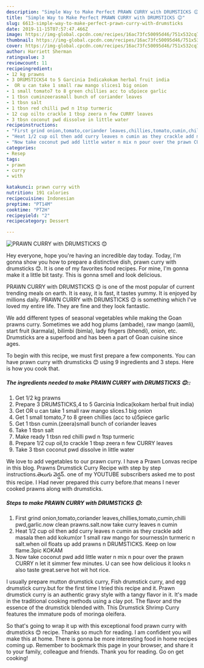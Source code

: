 ```yaml
---
description: "Simple Way to Make Perfect PRAWN CURRY with DRUMSTICKS 😊"
title: "Simple Way to Make Perfect PRAWN CURRY with DRUMSTICKS 😊"
slug: 6613-simple-way-to-make-perfect-prawn-curry-with-drumsticks
date: 2019-11-15T07:57:47.466Z
image: https://img-global.cpcdn.com/recipes/16ac73fc50095d46/751x532cq70/prawn-curry-with-drumsticks-😊-recipe-main-photo.jpg
thumbnail: https://img-global.cpcdn.com/recipes/16ac73fc50095d46/751x532cq70/prawn-curry-with-drumsticks-😊-recipe-main-photo.jpg
cover: https://img-global.cpcdn.com/recipes/16ac73fc50095d46/751x532cq70/prawn-curry-with-drumsticks-😊-recipe-main-photo.jpg
author: Harriett Sherman
ratingvalue: 3
reviewcount: 11
recipeingredient:
- 12 kg prawns
- 3 DRUMSTICKS4 to 5 Garcinia Indicakokam herbal fruit india
-  OR u can take 1 small raw mango slices1 big onion
- 1 small tomato7 to 8 green chillies acc to u5piece garlic
- 1 tbsn cuminzeerasmall bunch of coriander leaves
- 1 tbsn salt
- 1 tbsn red chilli pwd n 1tsp turmeric
- 12 cup oilto crackle 1 tbsp zeera n few CURRY leaves
- 3 tbsn coconut pwd dissolve in little water
recipeinstructions:
- "First grind onion,tomato,coriander leaves,chillies,tomato,cumin,chilli pwd,garlic.now clean prawns.salt.now take curry leaves n cumin"
- "Heat 1/2 cup oil then add curry leaves n cumin as they crackle add masala then add kokum(or 1 small raw mango for sourness)n turmeric n salt.when oil floats up add prawns n DRUMSTICKS. Keep on low flame.3pic KOKAM"
- "Now take coconut pwd add little water n mix n pour over the prawn CURRY n let it simmer few minutes. U can see how delicious it looks n also taste great.serve hot wit hot rice."
categories:
- Resep
tags:
- prawn
- curry
- with

katakunci: prawn curry with
nutrition: 191 calories
recipecuisine: Indonesian
preptime: "PT14M"
cooktime: "PT2H"
recipeyield: "2"
recipecategory: Dessert

---
```



![PRAWN CURRY with DRUMSTICKS 😊](https://img-global.cpcdn.com/recipes/16ac73fc50095d46/751x532cq70/prawn-curry-with-drumsticks-😊-recipe-main-photo.jpg)

Hey everyone, hope you're having an incredible day today. Today, I'm gonna show you how to prepare a distinctive dish, prawn curry with drumsticks 😊. It is one of my favorites food recipes. For mine, I'm gonna make it a little bit tasty. This is gonna smell and look delicious.

PRAWN CURRY with DRUMSTICKS 😊 is one of the most popular of current trending meals on earth. It is easy, it is fast, it tastes yummy. It is enjoyed by millions daily. PRAWN CURRY with DRUMSTICKS 😊 is something which I've loved my entire life. They are fine and they look fantastic.

We add different types of seasonal vegetables while making the Goan prawns curry. Sometimes we add hog plums (ambade), raw mango (aamli), start fruit (karmala), bilimbi (bimla), lady fingers (bhendi), onion, etc. Drumsticks are a superfood and has been a part of Goan cuisine since ages.


To begin with this recipe, we must first prepare a few components. You can have prawn curry with drumsticks 😊 using 9 ingredients and 3 steps. Here is how you cook that.

##### The ingredients needed to make PRAWN CURRY with DRUMSTICKS 😊::

1. Get 1/2 kg prawns
1. Prepare 3 DRUMSTICKS,4 to 5 Garcinia Indica(kokam herbal fruit india)
1. Get  OR u can take 1 small raw mango slices.1 big onion
1. Get 1 small tomato,7 to 8 green chillies (acc to u)5piece garlic
1. Get 1 tbsn cumin.(zeera)small bunch of coriander leaves
1. Take 1 tbsn salt
1. Make ready 1 tbsn red chilli pwd n 1tsp turmeric
1. Prepare 1/2 cup oil,to crackle 1 tbsp zeera n few CURRY leaves
1. Take 3 tbsn coconut pwd dissolve in little water


We love to add vegetables to our prawn curry. I have a Prawn Lonvas recipe in this blog. Prawns Drumstick Curry Recipe with step by step instructions.తెలుగు వెర్షన్. one of my YOUTUBE subscribers asked me to post this recipe. I Had never prepared this curry before.that means I never cooked prawns along with drumsticks. 

##### Steps to make PRAWN CURRY with DRUMSTICKS 😊:

1. First grind onion,tomato,coriander leaves,chillies,tomato,cumin,chilli pwd,garlic.now clean prawns.salt.now take curry leaves n cumin
1. Heat 1/2 cup oil then add curry leaves n cumin as they crackle add masala then add kokum(or 1 small raw mango for sourness)n turmeric n salt.when oil floats up add prawns n DRUMSTICKS. Keep on low flame.3pic KOKAM
1. Now take coconut pwd add little water n mix n pour over the prawn CURRY n let it simmer few minutes. U can see how delicious it looks n also taste great.serve hot wit hot rice.


I usually prepare mutton drumstick curry, Fish drumstick curry, and egg drumstick curry.but for the first time I tried this recipe and it. Prawn drumstick curry is an authentic gravy style with a tangy flavor in it. It&#39;s made in the traditional cooking methods using a clay pot. The flavor and the essence of the drumstick blended with. This Drumstick Shrimp Curry features the immature pods of moringa oleifera. 

So that's going to wrap it up with this exceptional food prawn curry with drumsticks 😊 recipe. Thanks so much for reading. I am confident you will make this at home. There is gonna be more interesting food in home recipes coming up. Remember to bookmark this page in your browser, and share it to your family, colleague and friends. Thank you for reading. Go on get cooking!
